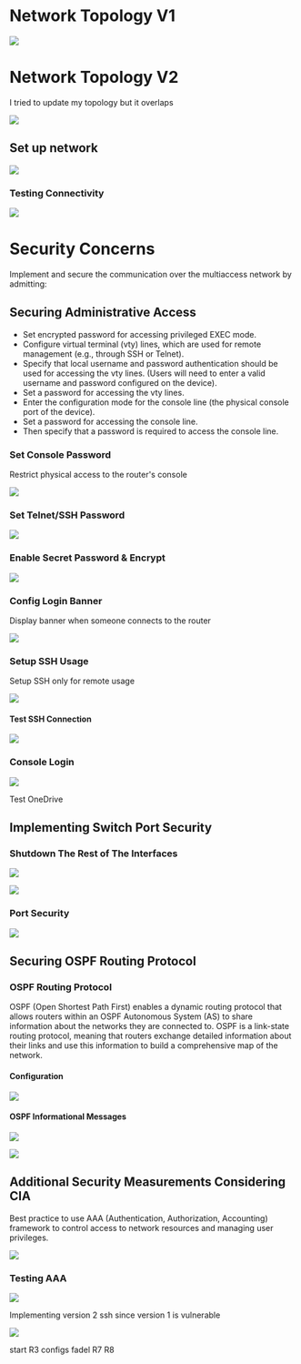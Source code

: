 # Network Topology V1


![](https://i.imgur.com/JlIGlz1.png)

# Network Topology V2
I tried to update my topology but it overlaps

![](https://i.imgur.com/4jlkRd3.png)


## Set up network


![](https://i.imgur.com/N3RwUzt.png)

### Testing Connectivity


![](https://i.imgur.com/drGblqd.png)


# Security Concerns

Implement and secure the communication over the multiaccess network by admitting:

## Securing Administrative Access

- Set encrypted password for accessing privileged EXEC mode.
- Configure virtual terminal (vty) lines, which are used for remote management (e.g., through SSH or Telnet).
- Specify that local username and password authentication should be used for accessing the vty lines. (Users will need to enter a valid username and password configured on the device).
- Set a password for accessing the vty lines.
- Enter the configuration mode for the console line (the physical console port of the device).
- Set a password for accessing the console line.
- Then specify that a password is required to access the console line.

### Set Console Password
Restrict physical access to the router's console

![](https://i.imgur.com/Ki2Zjqg.png)

### Set Telnet/SSH Password

![](https://i.imgur.com/cHV7CB6.png)

### Enable Secret Password & Encrypt

![](https://i.imgur.com/4ssgBKf.png)


### Config Login Banner
Display banner when someone connects to the router

![](https://i.imgur.com/wjAogk0.png)

### Setup SSH Usage
Setup SSH only for remote usage

![](https://i.imgur.com/QAkVSm6.png)


#### Test SSH Connection

![](https://i.imgur.com/RtY6nsG.png)

### Console Login

![](https://i.imgur.com/dxy3INC.png)


Test OneDrive

## Implementing Switch Port Security

### Shutdown The Rest of The Interfaces


![](https://i.imgur.com/lfmAAdE.png)


![](https://i.imgur.com/lYWBp4p.png)


### Port Security

![](https://i.imgur.com/SkCnHLa.png)

## Securing OSPF Routing Protocol
### OSPF Routing Protocol
OSPF (Open Shortest Path First) enables a dynamic routing protocol that allows routers within an OSPF Autonomous System (AS) to share information about the networks they are connected to. OSPF is a link-state routing protocol, meaning that routers exchange detailed information about their links and use this information to build a comprehensive map of the network. 

#### Configuration

![](https://i.imgur.com/kx0yB45.png)

#### OSPF Informational Messages

![](https://i.imgur.com/jUx0Etn.png)

![](https://i.imgur.com/V5HmKcO.png)


## Additional Security Measurements Considering CIA

Best practice to use AAA (Authentication, Authorization, Accounting) framework to control access to network resources and managing user privileges.

![](https://i.imgur.com/vbTsSDs.png)

### Testing AAA


![](https://i.imgur.com/MSsm4zj.png)

Implementing version 2 ssh since version 1 is vulnerable

![](https://i.imgur.com/ggmtvvZ.png)



start R3 configs
fadel R7 R8